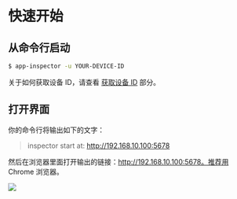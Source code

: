 # 快速开始

## 从命令行启动

```bash
$ app-inspector -u YOUR-DEVICE-ID
```

关于如何获取设备 ID，请查看 <a href="./get-device-id.html">获取设备 ID</a> 部分。

## 打开界面

你的命令行将输出如下的文字：

> inspector start at: http://192.168.10.100:5678

然后在浏览器里面打开输出的链接：http://192.168.10.100:5678。推荐用 Chrome 浏览器。

![](http://ww4.sinaimg.cn/large/7dfcf2f7gw1f77ev6csw5g20s50iwe81.gif)
